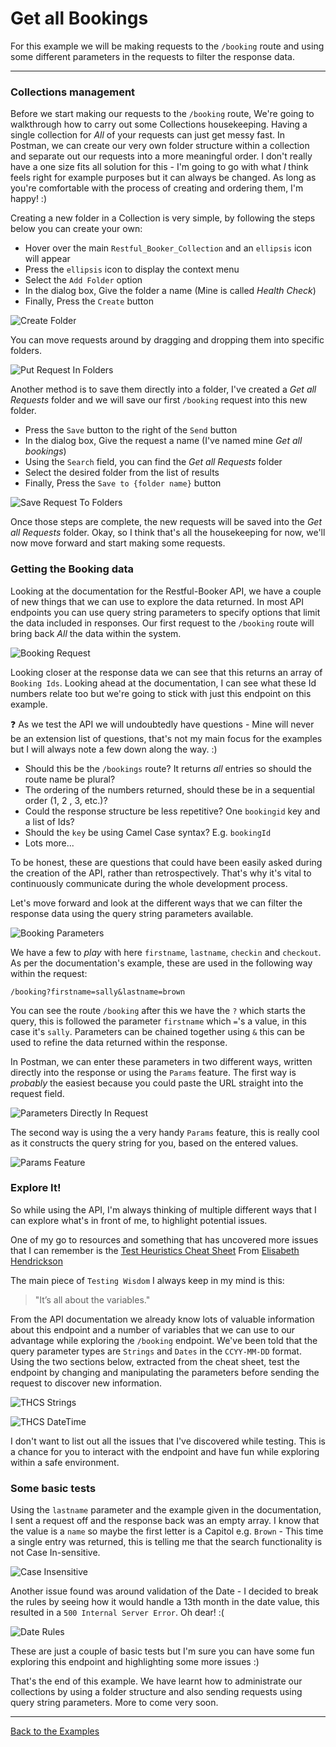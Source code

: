 # Get all Bookings

For this example we will be making requests to the `/booking` route and using some different parameters in the requests to filter the response data.

---

### Collections management

Before we start making our requests to the `/booking` route, We're going to walkthrough how to carry out some Collections housekeeping. Having a single collection for _All_ of your requests can just get messy fast. In Postman, we can create our very own folder structure within a collection and separate out our requests into a more meaningful order. I don't really have a one size fits all solution for this - I'm going to go with what _I_ think feels right for example purposes but it can always be changed. As long as you're comfortable with the process of creating and ordering them, I'm happy! :)

Creating a new folder in a Collection is very simple, by following the steps below you can create your own:

- Hover over the main `Restful_Booker_Collection` and an `ellipsis` icon will appear
- Press the `ellipsis` icon to display the context menu
- Select the `Add Folder` option
- In the dialog box, Give the folder a name (Mine is called _Health Check_)
- Finally, Press the `Create` button

![Create Folder](https://github.com/DannyDainton/All-Things-Postman/blob/master/Public/gifs/Create_Folder.gif)

You can move requests around by dragging and dropping them into specific folders.

![Put Request In Folders](https://github.com/DannyDainton/All-Things-Postman/blob/master/Public/gifs/Put_Request_In_Folder.gif)

Another method is to save them directly into a folder, I've created a _Get all Requests_ folder and we will save our first `/booking` request into this new folder.

- Press the `Save` button to the right of the `Send` button
- In the dialog box, Give the request a name (I've named mine _Get all bookings_)
- Using the `Search` field, you can find the _Get all Requests_ folder
- Select the desired folder from the list of results
- Finally, Press the `Save to {folder name}` button

![Save Request To Folders](https://github.com/DannyDainton/All-Things-Postman/blob/master/Public/gifs/Save_Request_To_Folder.gif)

Once those steps are complete, the new requests will be saved into the _Get all Requests_ folder. Okay, so I think that's all the housekeeping for now, we'll now move forward and start making some requests.

### Getting the Booking data

Looking at the documentation for the Restful-Booker API, we have a couple of new things that we can use to explore the data returned. In most API endpoints you can use query string parameters to specify options that limit the data included in responses. Our first request to the `/booking` route will bring back _All_ the data within the system.

![Booking Request](https://github.com/DannyDainton/All-Things-Postman/blob/master/Public/gifs/Booking_Request.gif)

Looking closer at the response data we can see that this returns an array of `Booking Ids`. Looking ahead at the documentation, I can see what these Id numbers relate too but we're going to stick with just this endpoint on this example.

:question: As we test the API we will undoubtedly have questions - Mine will never be an extension list of questions, that's not my main focus for the examples but I will always note a few down along the way. :)

- Should this be the `/bookings` route? It returns _all_ entries so should the route name be plural?
- The ordering of the numbers returned, should these be in a sequential order (1, 2 , 3, etc.)?
- Could the response structure be less repetitive? One `bookingid` key and a list of Ids?
- Should the `key` be using Camel Case syntax? E.g. `bookingId`
- Lots more...

To be honest, these are questions that could have been easily asked during the creation of the API, rather than retrospectively. That's why it's vital to continuously communicate during the whole development process.

Let's move forward and look at the different ways that we can filter the response data using the query string parameters available.

![Booking Parameters](https://github.com/DannyDainton/All-Things-Postman/blob/master/Public/images/Booking_Parameters.PNG)  

We have a few to _play_ with here `firstname`, `lastname`, `checkin` and `checkout`. As per the documentation's example, these are used in the following way within the request:

`/booking?firstname=sally&lastname=brown`

You can see the route `/booking` after this we have the `?` which starts the query, this is followed the parameter `firstname` which `=`'s a value, in this case it's `sally`. Parameters can be chained together using `&` this can be used to refine the data returned within the response.

In Postman, we can enter these parameters in two different ways, written directly into the response or using the `Params` feature. The first way is _probably_ the easiest because you could paste the URL straight into the request field.

![Parameters Directly In Request](https://github.com/DannyDainton/All-Things-Postman/blob/master/Public/images/Parameters_Directly_In_Request.PNG)

The second way is using the a very handy `Params` feature, this is really cool as it constructs the query string for you, based on the entered values.

![Params Feature](https://github.com/DannyDainton/All-Things-Postman/blob/master/Public/gifs/Params_Feature.gif)

### Explore It!

So while using the API, I'm always thinking of multiple different ways that I can explore what's in front of me, to highlight potential issues.

One of my go to resources and something that has uncovered more issues that I can remember is the [Test Heuristics Cheat Sheet](http://testobsessed.com/wp-content/uploads/2011/04/testheuristicscheatsheetv1.pdf) From [Elisabeth Hendrickson](https://twitter.com/testobsessed)

The main piece of `Testing Wisdom` I always keep in my mind is this:

 > "It’s all about the variables."

From the API documentation we already know lots of valuable information about this endpoint and a number of variables that we can use to our advantage while exploring the `/booking` endpoint. We've been told that the query parameter types are `Strings` and `Dates` in the `CCYY-MM-DD` format. Using the two sections below, extracted from the cheat sheet, test the endpoint by changing and manipulating the parameters before sending the request to discover new information.  

![THCS Strings](https://github.com/DannyDainton/All-Things-Postman/blob/master/Public/images/THCS_Strings.PNG)

![THCS DateTime](https://github.com/DannyDainton/All-Things-Postman/blob/master/Public/images/THCS_DateTime.PNG)

I don't want to list out all the issues that I've discovered while testing. This is a chance for you to interact with the endpoint and have fun while exploring within a safe environment.

### Some basic tests

Using the `lastname` parameter and the example given in the documentation, I sent a request off and the response back was an empty array. I know that the value is a `name` so maybe the first letter is a Capitol e.g. `Brown` - This time a single entry was returned, this is telling me that the search functionality is not Case In-sensitive.

![Case Insensitive](https://github.com/DannyDainton/All-Things-Postman/blob/master/Public/gifs/Case_Insensitive.gif)

Another issue found was around validation of the Date - I decided to break the rules by seeing how it would handle a 13th month in the date value, this resulted in a `500 Internal Server Error`. Oh dear! :(

![Date Rules](https://github.com/DannyDainton/All-Things-Postman/blob/master/Public/gifs/Date_Rules.gif)

These are just a couple of basic tests but I'm sure you can have some fun exploring this endpoint and highlighting some more issues :)

That's the end of this example. We have learnt how to administrate our collections by using a folder structure and also sending requests using query string parameters. More to come very soon.

---
[Back to the Examples](https://github.com/DannyDainton/All-Things-Postman#example-guides)

